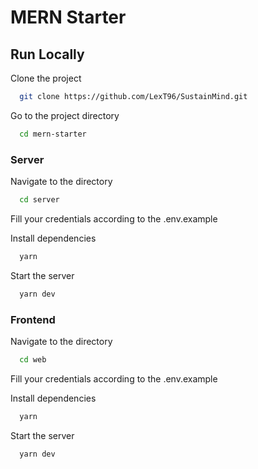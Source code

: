 
# MERN Starter

## Run Locally

Clone the project

```bash
  git clone https://github.com/LexT96/SustainMind.git
```

Go to the project directory

```bash
  cd mern-starter
```

### Server

Navigate to the directory

```bash
  cd server
```

Fill your credentials according to the .env.example

Install dependencies

```bash
  yarn
```

Start the server

```bash
  yarn dev
```

### Frontend

Navigate to the directory

```bash
  cd web
```

Fill your credentials according to the .env.example

Install dependencies

```bash
  yarn
```

Start the server

```bash
  yarn dev
```

